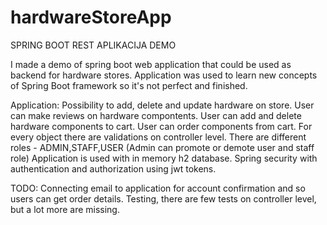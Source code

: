 # hardwareStoreApp
SPRING BOOT REST APLIKACIJA DEMO

I made a demo of spring boot web application that could be used as backend for hardware stores. 
Application was used to learn new concepts of Spring Boot framework so it's not perfect and finished.


Application:
Possibility to add, delete and update hardware on store.
User can make reviews on hardware compontents.
User can add and delete hardware components to cart.
User can order components from cart.
For every object there are validations on controller level.
There are different roles - ADMIN,STAFF,USER (Admin can promote or demote user and staff role)
Application is used with in memory h2 database.
Spring security with authentication and authorization using jwt tokens.

TODO:
Connecting email to application for account confirmation and so users can get order details.
Testing, there are few tests on controller level, but a lot more are missing.
